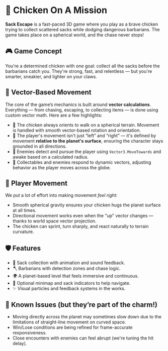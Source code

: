 # 🐔 Chicken On A Mission

**Sack Escape** is a fast-paced 3D game where you play as a brave chicken trying to collect scattered sacks while dodging dangerous barbarians. The game takes place on a spherical world, and the chase never stops!

## 🎮 Game Concept

You're a determined chicken with one goal: collect all the sacks before the barbarians catch you. They're strong, fast, and relentless — but you're smarter, sneakier, and lighter on your claws.

## 🧠 Vector-Based Movement

The core of the game’s mechanics is built around **vector calculations**. Everything — from chasing, escaping, to collecting items — is done using custom vector math. Here are a few highlights:

* 🧭 The chicken always orients to walk on a spherical terrain. Movement is handled with smooth vector-based rotation and orientation.
* 🏃 The player's movement isn't just “left” and “right” — it's defined by movement **relative to the planet's surface**, ensuring the character stays grounded in all directions.
* 📡 Enemies detect and pursue the player using `Vector3.MoveTowards` and awake based on a calculated radius.
* 🧲 Collectables and enemies respond to dynamic vectors, adjusting behavior as the player moves across the globe.

## 🐔 Player Movement

We put a lot of effort into making movement *feel right*:

* Smooth spherical gravity ensures your chicken hugs the planet surface at all times.
* Directional movement works even when the "up" vector changes — thanks to world space vector projection.
* The chicken can sprint, turn sharply, and react naturally to terrain curvature.

## 🛡️ Features

* 🎒 Sack collection with animation and sound feedback.
* 🪓 Barbarians with detection zones and chase logic.
* 🌍 A planet-based level that feels immersive and continuous.
* 🧭 Optional minimap and sack indicators to help navigate.
* ✨ Visual particles and feedback systems in the works.

## 🔧 Known Issues (but they’re part of the charm!)

* Moving directly across the planet may sometimes slow down due to the limitations of straight-line movement on curved space.
* Win/Lose conditions are being refined for frame-accurate responsiveness.
* Close encounters with enemies can feel abrupt (we're tuning the hit delay).
